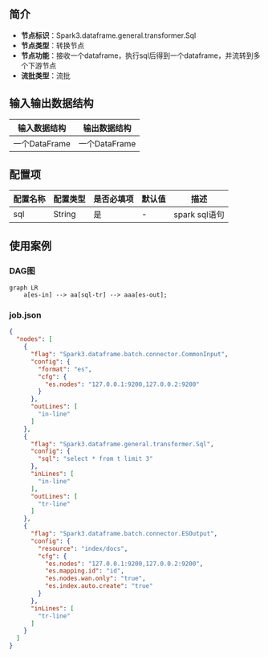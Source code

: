 ## 简介

- **节点标识**：Spark3.dataframe.general.transformer.Sql
- **节点类型**：转换节点
- **节点功能**：接收一个dataframe，执行sql后得到一个dataframe，并流转到多个下游节点
- **流批类型**：流批

## 输入输出数据结构

| 输入数据结构      | 输出数据结构      |
|-------------|-------------|
| 一个DataFrame | 一个DataFrame |

## 配置项

| 配置名称 | 配置类型   | 是否必填项 | 默认值 | 描述          |
|------|--------|-------|-----|-------------|
| sql  | String | 是     | -   | spark sql语句 |

## 使用案例

### DAG图

```mermaid
graph LR
    a[es-in] --> aa[sql-tr] --> aaa[es-out];
```

### job.json

```json
{
  "nodes": [
    {
      "flag": "Spark3.dataframe.batch.connector.CommonInput",
      "config": {
        "format": "es",
        "cfg": {
          "es.nodes": "127.0.0.1:9200,127.0.0.2:9200"
        }
      },
      "outLines": [
        "in-line"
      ]
    },
    {
      "flag": "Spark3.dataframe.general.transformer.Sql",
      "config": {
        "sql": "select * from t limit 3"
      },
      "inLines": [
        "in-line"
      ],
      "outLines": [
        "tr-line"
      ]
    },
    {
      "flag": "Spark3.dataframe.batch.connector.ESOutput",
      "config": {
        "resource": "index/docs",
        "cfg": {
          "es.nodes": "127.0.0.1:9200,127.0.0.2:9200",
          "es.mapping.id": "id",
          "es.nodes.wan.only": "true",
          "es.index.auto.create": "true"
        }
      },
      "inLines": [
        "tr-line"
      ]
    }
  ]
}
```
